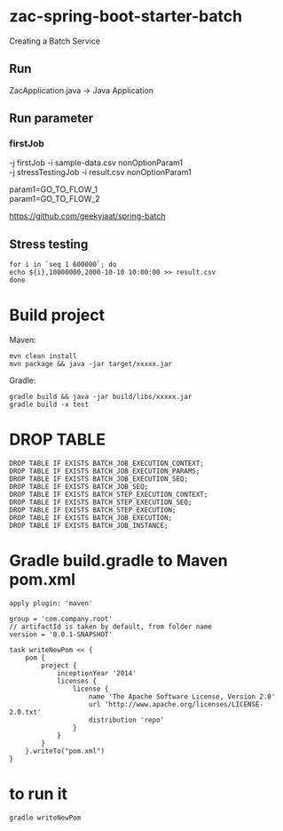 # zac-spring-boot-starter-batch
Creating a Batch Service

## Run
ZacApplication.java -> Java Application  
## Run parameter
### firstJob  
-j firstJob -i sample-data.csv nonOptionParam1  
-j stressTestingJob -i result.csv nonOptionParam1  

param1=GO_TO_FLOW_1  
param1=GO_TO_FLOW_2  

https://github.com/geekyjaat/spring-batch  

## Stress testing
```
for i in `seq 1 600000`; do
echo ${i},10000000,2000-10-10 10:00:00 >> result.csv
done
```

# Build project
Maven:

```
mvn clean install
mvn package && java -jar target/xxxxx.jar  
```
Gradle:

```
gradle build && java -jar build/libs/xxxxx.jar  
gradle build -x test  
```

# DROP TABLE
```
DROP TABLE IF EXISTS BATCH_JOB_EXECUTION_CONTEXT;
DROP TABLE IF EXISTS BATCH_JOB_EXECUTION_PARAMS;
DROP TABLE IF EXISTS BATCH_JOB_EXECUTION_SEQ;
DROP TABLE IF EXISTS BATCH_JOB_SEQ;
DROP TABLE IF EXISTS BATCH_STEP_EXECUTION_CONTEXT;
DROP TABLE IF EXISTS BATCH_STEP_EXECUTION_SEQ;
DROP TABLE IF EXISTS BATCH_STEP_EXECUTION;
DROP TABLE IF EXISTS BATCH_JOB_EXECUTION;
DROP TABLE IF EXISTS BATCH_JOB_INSTANCE;
```

# Gradle build.gradle to Maven pom.xml

```
apply plugin: 'maven'

group = 'com.company.root'
// artifactId is taken by default, from folder name
version = '0.0.1-SNAPSHOT'

task writeNewPom << {
    pom {
        project {
            inceptionYear '2014'
            licenses {
                license {
                    name 'The Apache Software License, Version 2.0'
                    url 'http://www.apache.org/licenses/LICENSE-2.0.txt'
                    distribution 'repo'
                }
            }
        }
    }.writeTo("pom.xml")
}
```
# to run it
```
gradle writeNewPom
```

